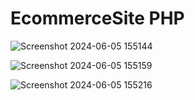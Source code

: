 # EcommerceSite PHP


![Screenshot 2024-06-05 155144](https://github.com/SnehBhatt-0804/Ecommerce-Laravel/assets/138973763/096d8dce-d117-4049-ae59-c9f6a3f045ab)


![Screenshot 2024-06-05 155159](https://github.com/SnehBhatt-0804/Ecommerce-Laravel/assets/138973763/2116905c-2b44-417b-9686-bfbbda3166b8)

![Screenshot 2024-06-05 155216](https://github.com/SnehBhatt-0804/Ecommerce-Laravel/assets/138973763/8e94d24a-9313-4b4a-bbf9-9890d6c8ede8)
